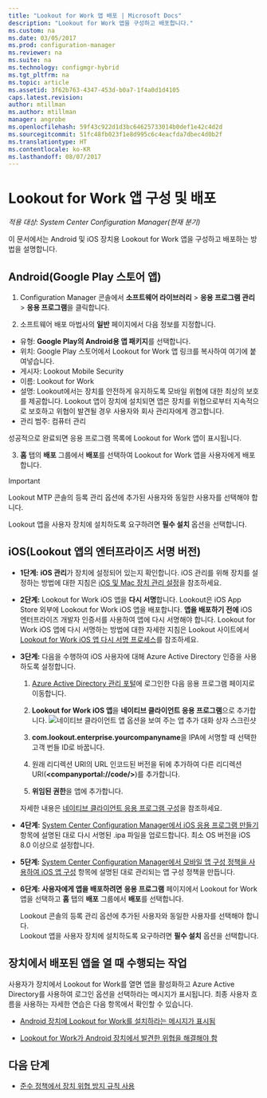 ```yaml
---
title: "Lookout for Work 앱 배포 | Microsoft Docs"
description: "Lookout for Work 앱을 구성하고 배포합니다."
ms.custom: na
ms.date: 03/05/2017
ms.prod: configuration-manager
ms.reviewer: na
ms.suite: na
ms.technology: configmgr-hybrid
ms.tgt_pltfrm: na
ms.topic: article
ms.assetid: 3f62b763-4347-453d-b0a7-1f4a0d1d4105
caps.latest.revision: 
author: mtillman
ms.author: mtillman
manager: angrobe
ms.openlocfilehash: 59f43c922d1d3bc64625733014b0def1e42c4d2d
ms.sourcegitcommit: 51fc48fb023f1e8d995c6c4eacfda7dbec4d0b2f
ms.translationtype: HT
ms.contentlocale: ko-KR
ms.lasthandoff: 08/07/2017
---
```

# <a name="configure-and-deploy-lookout-for-work-apps"></a>Lookout for Work 앱 구성 및 배포

*적용 대상: System Center Configuration Manager(현재 분기)*

이 문서에서는 Android 및 iOS 장치용 Lookout for Work 앱을 구성하고 배포하는 방법을 설명합니다.

## <a name="android-google-play-store-app"></a>Android(Google Play 스토어 앱)
1.  Configuration Manager 콘솔에서 **소프트웨어 라이브러리** > **응용 프로그램 관리** > **응용 프로그램**을 클릭합니다.

2.  소프트웨어 배포 마법사의 **일반** 페이지에서 다음 정보를 지정합니다.
  * 유형: **Google Play의 Android용 앱 패키지**를 선택합니다.
  * 위치: Google Play 스토어에서 Lookout for Work 앱 링크를 복사하여 여기에 붙여넣습니다.
  * 게시자: Lookout Mobile Security
  * 이름: Lookout for Work
  * 설명: Lookout에서는 장치를 안전하게 유지하도록 모바일 위협에 대한 최상의 보호를 제공합니다. Lookout 앱이 장치에 설치되면 앱은 장치를 위협으로부터 지속적으로 보호하고 위협이 발견될 경우 사용자와 회사 관리자에게 경고합니다.
  * 관리 범주: 컴퓨터 관리

  성공적으로 완료되면 응용 프로그램 목록에 Lookout for Work 앱이 표시됩니다.

3.  **홈** 탭의 **배포** 그룹에서 **배포**를 선택하여 Lookout for Work 앱을 사용자에게 배포합니다.
>[!IMPORTANT]
>Lookout MTP 콘솔의 등록 관리 옵션에 추가된 사용자와 동일한 사용자를 선택해야 합니다.

  Lookout 앱을 사용자 장치에 설치하도록 요구하려면 **필수 설치** 옵션을 선택합니다.

## <a name="ios-enterprise-signed-version-of-lookout-app"></a>iOS(Lookout 앱의 엔터프라이즈 서명 버전)

* **1단계:** **iOS 관리**가 장치에 설정되어 있는지 확인합니다. iOS 관리를 위해 장치를 설정하는 방법에 대한 지침은 [iOS 및 Mac 장치 관리 설정]()을 참조하세요.

* **2단계:** Lookout for Work iOS 앱을 **다시 서명**합니다. Lookout은 iOS App Store 외부에 Lookout for Work iOS 앱을 배포합니다. **앱을 배포하기 전에** iOS 엔터프라이즈 개발자 인증서를 사용하여 앱에 다시 서명해야 합니다. Lookout for Work iOS 앱에 다시 서명하는 방법에 대한 자세한 지침은 Lookout 사이트에서 [Lookout for Work iOS 앱 다시 서명 프로세스](https://personal.support.lookout.com/hc/en-us/articles/114094038714)를 참조하세요.


* **3단계:** 다음을 수행하여 iOS 사용자에 대해 Azure Active Directory 인증을 사용하도록 설정합니다.
  1.  [Azure Active Directory 관리 포털](https://manage.windowsazure.com)에 로그인한 다음 응용 프로그램 페이지로 이동합니다.
  2.  **Lookout for Work iOS 앱**을 **네이티브 클라이언트 응용 프로그램**으로 추가합니다.
  ![네이티브 클라이언트 앱 옵션을 보여 주는 앱 추가 대화 상자 스크린샷](media/aad-add-app.png)

  3. **com.lookout.enterprise.yourcompanyname**을 IPA에 서명할 때 선택한 고객 번들 ID로 바꿉니다.
  4.  원래 리디렉션 URI의 URL 인코드된 버전을 뒤에 추가하여 다른 리디렉션 URI(**&lt;companyportal://code/>**)를 추가합니다.
  5.  **위임된 권한**을 앱에 추가합니다.

  자세한 내용은 [네이티브 클라이언트 응용 프로그램 구성](https://azure.microsoft.com/en-us/documentation/articles/app-service-mobile-how-to-configure-active-directory-authentication/#optional-configure-a-native-client-application)을 참조하세요.


* **4단계:** [System Center Configuration Manager에서 iOS 응용 프로그램 만들기](https://docs.microsoft.com/en-us/sccm/apps/get-started/creating-ios-applications) 항목에 설명된 대로 다시 서명된 .ipa 파일을 업로드합니다. 최소 OS 버전을 iOS 8.0 이상으로 설정합니다.


* **5단계:** [System Center Configuration Manager에서 모바일 앱 구성 정책을 사용하여 iOS 앱 구성](https://docs.microsoft.com/en-us/sccm/apps/deploy-use/configure-ios-apps-with-app-configuration-policies) 항목에 설명된 대로 관리되는 앱 구성 정책을 만듭니다.


* **6단계:** **사용자에게 앱을 배포하려면** **응용 프로그램** 페이지에서 Lookout for Work 앱을 선택하고 **홈** 탭의 **배포** 그룹에서 **배포**를 선택합니다.

  Lookout 콘솔의 등록 관리 옵션에 추가된 사용자와 동일한 사용자를 선택해야 합니다.  
Lookout 앱을 사용자 장치에 설치하도록 요구하려면 **필수 설치** 옵션을 선택합니다.

## <a name="what-happens-when-the-deployed-app-is-opened-on-the-device"></a>장치에서 배포된 앱을 열 때 수행되는 작업




사용자가 장치에서 Lookout for Work를 열면 앱을 활성화하고 Azure Active Directory를 사용하여 로그인 옵션을 선택하라는 메시지가 표시됩니다. 최종 사용자 흐름을 사용하는 자세한 연습은 다음 항목에서 확인할 수 있습니다.

* [Android 장치에 Lookout for Work를 설치하라는 메시지가 표시됨](http://docs.microsoft.com/intune/enduser/you-are-prompted-to-install-lookout-for-work-android)

* [Lookout for Work가 Android 장치에서 발견한 위협을 해결해야 함](http://docs.microsoft.com/intune/enduser/you-need-to-resolve-a-threat-found-by-lookout-for-work-android)

## <a name="next-steps"></a>다음 단계
* [준수 정책에서 장치 위협 방지 규칙 사용](enable-device-threat-protection-rule-compliance-policy.md)
